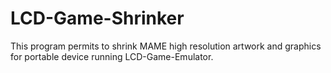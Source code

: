 # LCD-Game-Shrinker
This program permits to shrink MAME high resolution artwork and graphics for portable device running LCD-Game-Emulator.
